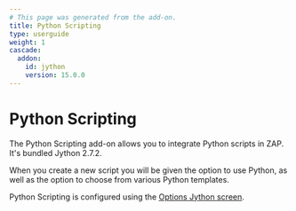 ```yaml
---
# This page was generated from the add-on.
title: Python Scripting
type: userguide
weight: 1
cascade:
  addon:
    id: jython
    version: 15.0.0
---
```


# Python Scripting

The Python Scripting add-on allows you to integrate Python scripts in ZAP.  
It's bundled Jython 2.7.2.

When you create a new script you will be given the option to use Python, as well as the option to choose from various Python templates.

Python Scripting is configured using the [Options Jython screen](/docs/desktop/addons/python-scripting/options/).  
